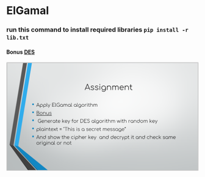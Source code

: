 # ElGamal 

### run this command to install required libraries `pip install -r lib.txt`

#### Bonus [DES](https://github.com/mmsaeed509/Information-and-Computer-Network-Security-Cybersecurity/tree/main/Assignments/DES)

![](ElGamal.png)

